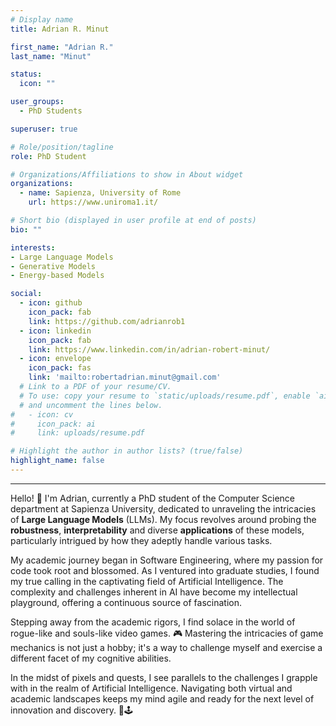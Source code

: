 ```yaml
---
# Display name
title: Adrian R. Minut

first_name: "Adrian R."
last_name: "Minut"

status:
  icon: ""

user_groups:
  - PhD Students

superuser: true

# Role/position/tagline
role: PhD Student

# Organizations/Affiliations to show in About widget
organizations:
  - name: Sapienza, University of Rome
    url: https://www.uniroma1.it/

# Short bio (displayed in user profile at end of posts)
bio: ""

interests:
- Large Language Models
- Generative Models
- Energy-based Models

social:
  - icon: github
    icon_pack: fab
    link: https://github.com/adrianrob1
  - icon: linkedin
    icon_pack: fab
    link: https://www.linkedin.com/in/adrian-robert-minut/
  - icon: envelope
    icon_pack: fas
    link: 'mailto:robertadrian.minut@gmail.com'
  # Link to a PDF of your resume/CV.
  # To use: copy your resume to `static/uploads/resume.pdf`, enable `ai` icons in `params.yaml`,
  # and uncomment the lines below.
#   - icon: cv
#     icon_pack: ai
#     link: uploads/resume.pdf

# Highlight the author in author lists? (true/false)
highlight_name: false
---
```



<!-- {{% callout note %}}
Checkout my [personal website](https://www.luca.moschella.dev) :smile:
{{% /callout %}} -->

---

Hello! 👋 I'm Adrian, currently a PhD student of the Computer Science department at Sapienza University, dedicated to unraveling the intricacies of **Large Language Models** (LLMs). My focus revolves around probing the **robustness**, **interpretability** and diverse **applications** of these models, particularly intrigued by how they adeptly handle various tasks.

My academic journey began in Software Engineering, where my passion for code took root and blossomed. As I ventured into graduate studies, I found my true calling in the captivating field of Artificial Intelligence. The complexity and challenges inherent in AI have become my intellectual playground, offering a continuous source of fascination.

Stepping away from the academic rigors, I find solace in the world of rogue-like and souls-like video games. 🎮 Mastering the intricacies of game mechanics is not just a hobby; it's a way to challenge myself and exercise a different facet of my cognitive abilities.

In the midst of pixels and quests, I see parallels to the challenges I grapple with in the realm of Artificial Intelligence. Navigating both virtual and academic landscapes keeps my mind agile and ready for the next level of innovation and discovery. 🚀🕹️

